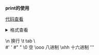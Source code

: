 **print的使用**

[代码查看](https://github.com/3114aaa/Python/blob/main/print)
<details><summary>格式查看</summary>
<p>
  print([obj1],[obj2]...[,sep=""][,"endl=""][,file=sys.stdout])
  obj表示内容，sep用于替换obj与obj的逗号（逗号默认space），endl结尾替换（print默认结尾为enter）
  
</p>
</details>

\n  换行
\t  tab
\\  \
#\'  '
#\"  "
\0  空
\ooo    八进制
\xhh    十六进制
'''
